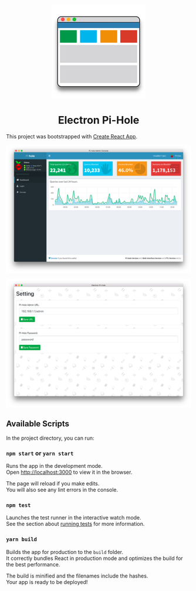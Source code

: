 <p align="center">
  <img src="https://raw.githubusercontent.com/salmanrameli/electron-pihole/master/assets/icon_1024x1024x32.png" height="256">
  <h1 align="center">Electron Pi-Hole</h1>
</p>

This project was bootstrapped with [Create React App](https://github.com/facebook/create-react-app).

![App](https://raw.githubusercontent.com/salmanrameli/electron-pihole/master/app.png)

![Setting](https://raw.githubusercontent.com/salmanrameli/electron-pihole/master/setting.png)

## Available Scripts

In the project directory, you can run:

### `npm start` or `yarn start`

Runs the app in the development mode.<br>
Open [http://localhost:3000](http://localhost:3000) to view it in the browser.

The page will reload if you make edits.<br>
You will also see any lint errors in the console.

### `npm test`

Launches the test runner in the interactive watch mode.<br>
See the section about [running tests](https://facebook.github.io/create-react-app/docs/running-tests) for more information.

### `yarn build`

Builds the app for production to the `build` folder.<br>
It correctly bundles React in production mode and optimizes the build for the best performance.

The build is minified and the filenames include the hashes.<br>
Your app is ready to be deployed!
